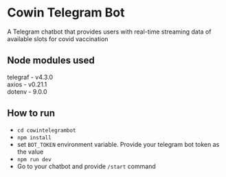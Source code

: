 # Cowin Telegram Bot
A Telegram chatbot that provides users with real-time streaming data of available slots for covid vaccination

## Node modules used
telegraf - v4.3.0  
axios - v0.21.1  
dotenv - 9.0.0  

## How to run
- `cd cowintelegrambot`  
- `npm install`  
- set `BOT_TOKEN` environment variable. Provide your telegram bot token as the value  
- `npm run dev`  
- Go to your chatbot and provide `/start` command
